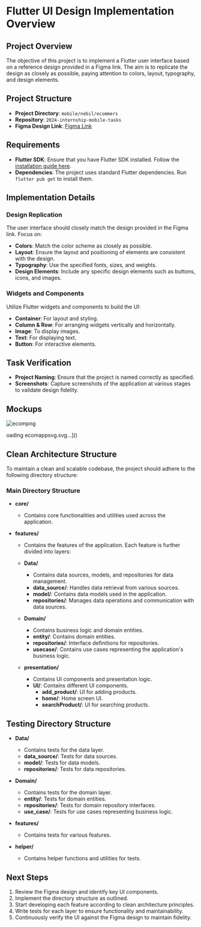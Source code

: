# Flutter UI Design Implementation Overview

## Project Overview
The objective of this project is to implement a Flutter user interface based on a reference design provided in a Figma link. The aim is to replicate the design as closely as possible, paying attention to colors, layout, typography, and design elements.

## Project Structure
- **Project Directory**: `mobile/nebil/ecommers`
- **Repository**: `2024-internship-mobile-tasks`
- **Figma Design Link**: [Figma Link](#) 

## Requirements
- **Flutter SDK**: Ensure that you have Flutter SDK installed. Follow the [installation guide here](https://flutter.dev/docs/get-started/install).
- **Dependencies**: The project uses standard Flutter dependencies. Run `flutter pub get` to install them.

## Implementation Details

### Design Replication
The user interface should closely match the design provided in the Figma link. Focus on:
- **Colors**: Match the color scheme as closely as possible.
- **Layout**: Ensure the layout and positioning of elements are consistent with the design.
- **Typography**: Use the specified fonts, sizes, and weights.
- **Design Elements**: Include any specific design elements such as buttons, icons, and images.

### Widgets and Components
Utilize Flutter widgets and components to build the UI:
- **Container**: For layout and styling.
- **Column & Row**: For arranging widgets vertically and horizontally.
- **Image**: To display images.
- **Text**: For displaying text.
- **Button**: For interactive elements.

## Task Verification
- **Project Naming**: Ensure that the project is named correctly as specified.
- **Screenshots**: Capture screenshots of the application at various stages to validate design fidelity.
## Mockups
![ecompng](https://github.com/user-attachments/assets/cfe56075-bb08-4dcf-9810-b78853c79df2)



</defs>
</svg>
oading ecomappsvg.svg…]()


## Clean Architecture Structure
To maintain a clean and scalable codebase, the project should adhere to the following directory structure:

### Main Directory Structure
- **core/**
  - Contains core functionalities and utilities used across the application.
  
- **features/**
  - Contains the features of the application. Each feature is further divided into layers:
  
  - **Data/**
    - Contains data sources, models, and repositories for data management.
    - **data_source/**: Handles data retrieval from various sources.
    - **model/**: Contains data models used in the application.
    - **repositories/**: Manages data operations and communication with data sources.

  - **Domain/**
    - Contains business logic and domain entities.
    - **entity/**: Contains domain entities.
    - **repositories/**: Interface definitions for repositories.
    - **usecase/**: Contains use cases representing the application's business logic.

  - **presentation/**
    - Contains UI components and presentation logic.
    - **UI/**: Contains different UI components.
      - **add_product/**: UI for adding products.
      - **home/**: Home screen UI.
      - **searchProduct/**: UI for searching products.

## Testing Directory Structure
- **Data/**
  - Contains tests for the data layer.
  - **data_source/**: Tests for data sources.
  - **model/**: Tests for data models.
  - **repositories/**: Tests for data repositories.

- **Domain/**
  - Contains tests for the domain layer.
  - **entity/**: Tests for domain entities.
  - **repositories/**: Tests for domain repository interfaces.
  - **use_case/**: Tests for use cases representing business logic.

- **features/**
  - Contains tests for various features.

- **helper/**
  - Contains helper functions and utilities for tests.

## Next Steps
1. Review the Figma design and identify key UI components.
2. Implement the directory structure as outlined.
3. Start developing each feature according to clean architecture principles.
4. Write tests for each layer to ensure functionality and maintainability.
5. Continuously verify the UI against the Figma design to maintain fidelity.



